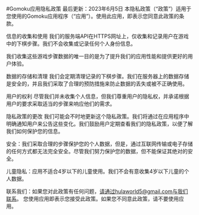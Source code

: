 #Gomoku应用隐私政策
最后更新：2023年6月5日
本隐私政策（“政策”）适用于您使用的Gomoku应用程序（“应用”）。使用此应用，即表示您同意此政策的条款。

信息的收集和使用
我们的服务端API在HTTPS网址上，仅收集和记录用户在游戏中的下棋步骤。我们不会收集或记录任何个人身份信息。

我们收集这些游戏步骤数据的唯一目的是为了提升我们的应用性能和提供更好的用户体验。

数据的存储和清理
我们会定期清理记录的下棋步骤。我们在服务器上的数据存储是安全的，并且我们采取了合理的预防措施来防止数据的丢失或被不正确使用。

用户的权利
尽管我们并未收集个人信息，但我们尊重用户的隐私权，并承诺根据用户的要求采取适当的步骤来响应他们的需求。

隐私政策的更改
我们可能会不时地更新这个隐私政策。我们将通过在应用程序中明确通知用户来公告这些变化。我们鼓励用户定期查看我们的隐私政策，以便了解我们如何保护您的信息。

安全：我们采取合理的步骤保护您的个人数据，但是，通过互联网传输或电子存储的任何方式都无法完全安全。尽管我们努力保护您的数据，但不能保证其绝对的安全。

儿童隐私：应用不适合4岁以下的儿童使用。我们不会有意收集4岁以下儿童的个人数据。

联系我们：如果您对此政策有任何问题，请通过hulaworld5@gmail.com与我们联系。
您使用应用即表示您接受此政策。如果您不同意此政策，请不要使用应用。
